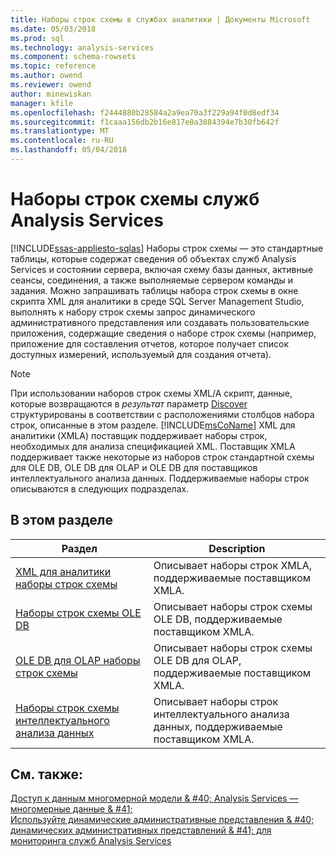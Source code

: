 ```yaml
---
title: Наборы строк схемы в службах аналитики | Документы Microsoft
ms.date: 05/03/2018
ms.prod: sql
ms.technology: analysis-services
ms.component: schema-rowsets
ms.topic: reference
ms.author: owend
ms.reviewer: owend
author: minewiskan
manager: kfile
ms.openlocfilehash: f2444880b28584a2a9ea70a3f229a94f0d8edf34
ms.sourcegitcommit: f1caaa156db2b16e817e0a3884394e7b30fb642f
ms.translationtype: MT
ms.contentlocale: ru-RU
ms.lasthandoff: 05/04/2018
---
```

# <a name="analysis-services-schema-rowsets"></a>Наборы строк схемы служб Analysis Services
[!INCLUDE[ssas-appliesto-sqlas](../../includes/ssas-appliesto-sqlas.md)]
  Наборы строк схемы — это стандартные таблицы, которые содержат сведения об объектах служб Analysis Services и состоянии сервера, включая схему базы данных, активные сеансы, соединения, а также выполняемые сервером команды и задания. Можно запрашивать таблицы набора строк схемы в окне скрипта XML для аналитики в среде SQL Server Management Studio, выполнять к набору строк схемы запрос динамического административного представления или создавать пользовательские приложения, содержащие сведения о наборе строк схемы (например, приложение для составления отчетов, которое получает список доступных измерений, используемый для создания отчета).  
  
> [!NOTE]  
>  При использовании наборов строк схемы XML/A скрипт, данные, которые возвращаются в *результат* параметр [Discover](../../analysis-services/xmla/xml-elements-methods-discover.md) структурированы в соответствии с расположениями столбцов набора строк, описанные в этом разделе. [!INCLUDE[msCoName](../../includes/msconame-md.md)] XML для аналитики (XMLA) поставщик поддерживает наборы строк, необходимых для анализа спецификацией XML. Поставщик XMLA поддерживает также некоторые из наборов строк стандартной схемы для OLE DB, OLE DB для OLAP и OLE DB для поставщиков интеллектуального анализа данных. Поддерживаемые наборы строк описываются в следующих подразделах.  
  
## <a name="in-this-section"></a>В этом разделе  
  
|Раздел|Description|  
|-----------|-----------------|  
|[XML для аналитики наборы строк схемы](../../analysis-services/schema-rowsets/xml/xml-for-analysis-schema-rowsets.md)|Описывает наборы строк XMLA, поддерживаемые поставщиком XMLA.|  
|[Наборы строк схемы OLE DB](../../analysis-services/schema-rowsets/ole-db/ole-db-schema-rowsets.md)|Описывает наборы строк схемы OLE DB, поддерживаемые поставщиком XMLA.|  
|[OLE DB для OLAP наборы строк схемы](../../analysis-services/schema-rowsets/ole-db-olap/ole-db-for-olap-schema-rowsets.md)|Описывает наборы строк схемы OLE DB для OLAP, поддерживаемые поставщиком XMLA.|  
|[Наборы строк схемы интеллектуального анализа данных](../../analysis-services/schema-rowsets/data-mining/data-mining-schema-rowsets.md)|Описывает наборы строк интеллектуального анализа данных, поддерживаемые поставщиком XMLA.|  
  
## <a name="see-also"></a>См. также:  
 [Доступ к данным многомерной модели & #40; Analysis Services — многомерные данные & #41;](../../analysis-services/multidimensional-models/mdx/multidimensional-model-data-access-analysis-services-multidimensional-data.md)   
 [Используйте динамические административные представления & #40; динамических административных представлений & #41; для мониторинга служб Analysis Services](../../analysis-services/instances/use-dynamic-management-views-dmvs-to-monitor-analysis-services.md)  
  
  
